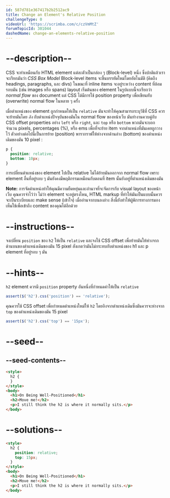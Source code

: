 ```yaml
---
id: 587d781e367417b2b2512ac9
title: Change an Element's Relative Position
challengeType: 0
videoUrl: 'https://scrimba.com/c/czVmMtZ'
forumTopicId: 301044
dashedName: change-an-elements-relative-position
---
```


# --description--

CSS จะทำเหมือนกับ HTML element แต่ละตัวเป็นกล่อง ๆ (Block-level) หนึ่ง ซึ่งปกติแล้วเราจะเรียกมันว่า <dfn>CSS Box Model</dfn>
Block-level items จะขึ้นบรรทัดใหม่โดยอัตโนมัติ (คิดถึง headings, paragraphs, และ divs) ในขณะที่ inline items จะอยู่ระหว่าง content ที่ล้อมรอบมัน (เช่น images หรือ spans)
layout เริ่มต้นของ element ในรูปแบบนี้จะเรียกว่า <dfn>normal flow</dfn> ของ document
แต่ CSS ได้มีการใช้ position property เพื่อเขียนทับ (overwrite) normal flow ในหลาย ๆ ครั้ง

เมื่อตำแหน่งของ element ถูกกำหนดให้เป็น `relative` มันจะทำให้คุณสามารถระบุวิธีที่ CSS ควรจะย้ายมันโดย _อิง_ กับตำแหน่งปัจจุบันของมันใน normal flow ของหน้าเว็บ
มันทำงานควบคู่กับ CSS offset properties อย่าง `left` หรือ `right`, และ `top` หรือ `bottom`
พวกมันจะบอกจำนวน pixels, percentages (%), หรือ ems เพื่อที่จะย้าย item จากตำแหน่งที่มันเคยถูกวางไว้
ตัวอย่างต่อไปนี้เป็นการย้าย (position) พารากราฟให้ห่างจากด้านล่าง (bottom) ของตำแหน่งเดิมของมัน 10 pixel :

```css
p {
  position: relative;
  bottom: 10px;
}
```

การเปลี่ยนตำแหน่งของ element ไปเป็น relative ไม่ได้ย้ายมันออกจาก normal flow เพราะ element อื่นที่อยู่รอบ ๆ มันยังคงมีพฤติกรรมเหมือนกับตอนที่ item นั้นยังอยู่ที่ตำแหน่งเดิมของมัน

**Note:** การจัดตำแหน่งทำให้คุณมีความยืดหยุ่นและอำนาจที่จะจัดการกับ visual layout ของหน้าเว็บ
คุณควรจำไว้ว่า ไม่ว่า element จะอยู่ตรงไหน, HTML markup ที่ทำให้มันเป็นแบบนั้นควรจะเป็นระเบียบและ make sense (เข้าใจ) เมื่ออ่านจากบนลงล่าง
สิ่งนี้ยังทำให้ผู้พิการทางการมองเห็นใช้เพื่อเข้าถึง content ของคุณได้อีกด้วย

# --instructions--

จงเปลี่ยน `position` ของ `h2` ให้เป็น `relative`
และจงใช้ CSS offset เพื่อย้ายมันให้ห่างจากด้านบนของตำแหน่งเดิมของมัน 15 pixel
สังเกตว่ามันไม่กระทบกับตำแหน่งของ h1 และ p element ที่อยู่รอบ ๆ มัน

# --hints--

`h2` element ควรมี `position` property อันหนึ่งที่กำหนดค่าให้เป็น `relative`

```js
assert($('h2').css('position') == 'relative');
```

คุณควรใช้ CSS offset เพื่อกำหนดตำแหน่งใหม่ให้ `h2` โดยอิงจากตำแหน่งเดิมซึ่งมันควรจะห่างจาก `top` ของตำแหน่งเดิมของมัน 15 pixel

```js
assert($('h2').css('top') == '15px');
```

# --seed--

## --seed-contents--

```html
<style>
  h2 {
  }
</style>
<body>
  <h1>On Being Well-Positioned</h1>
  <h2>Move me!</h2>
  <p>I still think the h2 is where it normally sits.</p>
</body>
```

# --solutions--

```html
<style>
  h2 {
    position: relative;
    top: 15px;
  }
</style>
<body>
  <h1>On Being Well-Positioned</h1>
  <h2>Move me!</h2>
  <p>I still think the h2 is where it normally sits.</p>
</body>
```
